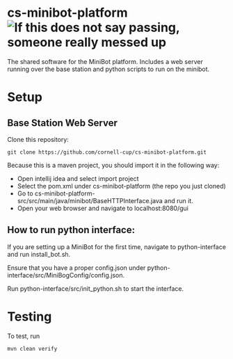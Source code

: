 # cs-minibot-platform ![If this does not say passing, someone really messed up](https://travis-ci.org/cornell-cup/cs-minibot-platform.svg?branch=develop)


The shared software for the MiniBot platform. Includes a web server running over the base station and python scripts to run on the minibot.

# Setup

## Base Station Web Server

Clone this repository:

```
git clone https://github.com/cornell-cup/cs-minibot-platform.git
```

Because this is a maven project, you should import it in the following way:
- Open intellij idea and select import project
- Select the pom.xml under cs-minibot-platform (the repo you just cloned)
- Go to cs-minibot-platform-src/src/main/java/minibot/BaseHTTPInterface.java and run it.
- Open your web browser and navigate to localhost:8080/gui

## How to run python interface:

If you are setting up a MiniBot for the first time, navigate to python-interface and run install_bot.sh.

Ensure that you have a proper config.json under python-interface/src/MiniBogConfig/config.json.

Run python-interface/src/init_python.sh to start the interface.

# Testing
To test, run 
```
mvn clean verify
```
